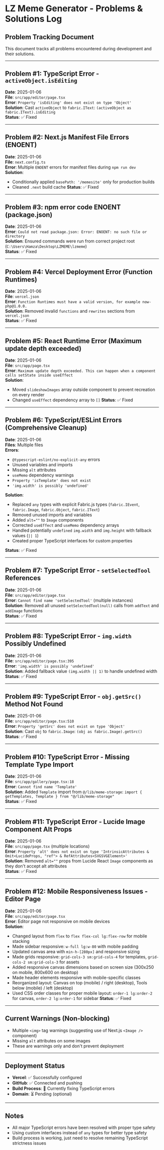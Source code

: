 # LZ Meme Generator - Problems & Solutions Log

## Problem Tracking Document
This document tracks all problems encountered during development and their solutions.

---

## Problem #1: TypeScript Error - `activeObject.isEditing`
**Date**: 2025-01-06  
**File**: `src/app/editor/page.tsx`  
**Error**: `Property 'isEditing' does not exist on type 'Object'`  
**Solution**: Cast `activeObject` to `fabric.IText`: `(activeObject as fabric.IText).isEditing`  
**Status**: ✅ Fixed

---

## Problem #2: Next.js Manifest File Errors (ENOENT)
**Date**: 2025-01-06  
**File**: `next.config.ts`  
**Error**: Multiple `ENOENT` errors for manifest files during `npm run dev`  
**Solution**: 
- Conditionally applied `basePath: '/memesite'` only for production builds
- Cleaned `.next` build cache
**Status**: ✅ Fixed

---

## Problem #3: npm error code ENOENT (package.json)
**Date**: 2025-01-06  
**Error**: `Could not read package.json: Error: ENOENT: no such file or directory`  
**Solution**: Ensured commands were run from correct project root (`C:\Users\Hamza\Desktop\LZMEME\lzmeme`)  
**Status**: ✅ Fixed

---

## Problem #4: Vercel Deployment Error (Function Runtimes)
**Date**: 2025-01-06  
**File**: `vercel.json`  
**Error**: `Function Runtimes must have a valid version, for example now-php@1.0.0.`  
**Solution**: Removed invalid `functions` and `rewrites` sections from `vercel.json`  
**Status**: ✅ Fixed

---

## Problem #5: React Runtime Error (Maximum update depth exceeded)
**Date**: 2025-01-06  
**File**: `src/app/page.tsx`  
**Error**: `Maximum update depth exceeded. This can happen when a component calls setState inside useEffect`  
**Solution**: 
- Moved `slideshowImages` array outside component to prevent recreation on every render
- Changed `useEffect` dependency array to `[]`
**Status**: ✅ Fixed

---

## Problem #6: TypeScript/ESLint Errors (Comprehensive Cleanup)
**Date**: 2025-01-06  
**Files**: Multiple files  
**Errors**: 
- `@typescript-eslint/no-explicit-any` errors
- Unused variables and imports
- Missing `alt` attributes
- `useMemo` dependency warnings
- `Property 'isTemplate' does not exist`
- `'img.width' is possibly 'undefined'`

**Solution**: 
- Replaced `any` types with explicit Fabric.js types (`fabric.IEvent`, `fabric.Image`, `fabric.Object`, `fabric.IText`)
- Removed unused imports and variables
- Added `alt=""` to `Image` components
- Corrected `useEffect` and `useMemo` dependency arrays
- Handled potentially `undefined` `img.width` and `img.height` with fallback values (`|| 1`)
- Created proper TypeScript interfaces for custom properties

**Status**: ✅ Fixed

---

## Problem #7: TypeScript Error - `setSelectedTool` References
**Date**: 2025-01-06  
**File**: `src/app/editor/page.tsx`  
**Error**: `Cannot find name 'setSelectedTool'` (multiple instances)  
**Solution**: Removed all unused `setSelectedTool(null)` calls from `addText` and `addImage` functions  
**Status**: ✅ Fixed

---

## Problem #8: TypeScript Error - `img.width` Possibly Undefined
**Date**: 2025-01-06  
**File**: `src/app/editor/page.tsx:395`  
**Error**: `'img.width' is possibly 'undefined'`  
**Solution**: Added fallback value `(img.width || 1)` to handle undefined width  
**Status**: ✅ Fixed

---

## Problem #9: TypeScript Error - `obj.getSrc()` Method Not Found
**Date**: 2025-01-06  
**File**: `src/app/editor/page.tsx:510`  
**Error**: `Property 'getSrc' does not exist on type 'Object'`  
**Solution**: Cast `obj` to `fabric.Image`: `(obj as fabric.Image).getSrc()`  
**Status**: ✅ Fixed

---

## Problem #10: TypeScript Error - Missing Template Type Import
**Date**: 2025-01-06  
**File**: `src/app/gallery/page.tsx:18`  
**Error**: `Cannot find name 'Template'`  
**Solution**: Added `Template` import from `@/lib/meme-storage`: `import { getTemplates, Template } from "@/lib/meme-storage"`  
**Status**: ✅ Fixed

---

## Problem #11: TypeScript Error - Lucide Image Component Alt Props
**Date**: 2025-01-06  
**File**: `src/app/page.tsx` (multiple locations)  
**Error**: `Property 'alt' does not exist on type 'IntrinsicAttributes & Omit<LucideProps, "ref"> & RefAttributes<SVGSVGElement>'`  
**Solution**: Removed `alt=""` props from Lucide React `Image` components as they don't accept alt attributes  
**Status**: ✅ Fixed

---

## Problem #12: Mobile Responsiveness Issues - Editor Page
**Date**: 2025-01-06  
**File**: `src/app/editor/page.tsx`  
**Error**: Editor page not responsive on mobile devices  
**Solution**: 
- Changed layout from `flex` to `flex flex-col lg:flex-row` for mobile stacking
- Made sidebar responsive: `w-full lg:w-80` with mobile padding
- Updated canvas area with `min-h-[280px]` and responsive sizing
- Made grids responsive: `grid-cols-3 sm:grid-cols-4` for templates, `grid-cols-2 sm:grid-cols-3` for assets
- Added responsive canvas dimensions based on screen size (300x250 on mobile, 800x600 on desktop)
- Made header elements responsive with mobile-specific classes
- Reorganized layout: Canvas on top (mobile) / right (desktop), Tools below (mobile) / left (desktop)
- Used CSS order classes for proper mobile layout: `order-1 lg:order-2` for canvas, `order-2 lg:order-1` for sidebar
**Status**: ✅ Fixed

---

## Current Warnings (Non-blocking)
- Multiple `<img>` tag warnings (suggesting use of Next.js `<Image />` component)
- Missing `alt` attributes on some images
- These are warnings only and don't prevent deployment

---

## Deployment Status
- **Vercel**: ✅ Successfully configured
- **GitHub**: ✅ Connected and pushing
- **Build Process**: 🔄 Currently fixing TypeScript errors
- **Domain**: ⏳ Pending (optional)

---

## Notes
- All major TypeScript errors have been resolved with proper type safety
- Using custom interfaces instead of `any` types for better type safety
- Build process is working, just need to resolve remaining TypeScript strictness issues
